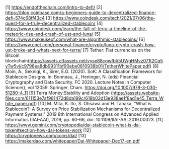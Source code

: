 [1]  https://endofthechain.com/intro-to-defi/
[2]  https://blog.coinbase.com/a-beginners-guide-to-decentralized-finance-defi-574c68ff43c4
[3]  https://www.coindesk.com/tech/2021/07/06/the-quest-for-a-truly-decentralized-stablecoin/
[4]  https://www.coindesk.com/learn/the-fall-of-terra-a-timeline-of-the-meteoric-rise-and-crash-of-ust-and-luna/
[5]  https://www.makeuseof.com/what-are-algorithmic-stablecoins/
[6]  https://www.cnet.com/personal-finance/crypto/luna-crypto-crash-how-ust-broke-and-whats-next-for-terra/
[7]  Tether: Fiat currencies on the Bitcoin blockchain(https://assets.ctfassets.net/vyse88cgwfbl/5UWgHMvz071t2Cq5yTw5vi/c9798ea8db99311bf90ebe0810938b01/TetherWhitePaper.pdf)
[8]  Moin, A., Sekniqi, K., Sirer, E.G. (2020). SoK: A Classification Framework for Stablecoin Designs. In: Bonneau, J., Heninger, N. (eds) Financial Cryptography and Data Security. FC 2020. Lecture Notes in Computer Science(), vol 12059. Springer, Cham. https://doi.org/10.1007/978-3-030-51280-4_11
[9]  Terra Money:Stability and Adoption (https://assets.website-files.com/611153e7af981472d8da199c/618b02d13e938ae1f8ad1e45_Terra_White_paper.pdf)
[10] M. Mita, K. Ito, S. Ohsawa and H. Tanaka, "What is Stablecoin?: A Survey on Price Stabilization Mechanisms for Decentralized Payment Systems," 2019 8th International Congress on Advanced Applied Informatics (IIAI-AAI), 2019, pp. 60-66, doi: 10.1109/IIAI-AAI.2019.00023.
[11] https://www.gemini.com/cryptopedia/dai-stablecoin-what-is-dai-token#section-how-dai-tokens-work
[12] https://cryptonews.com/coins/dai/
[13] https://makerdao.com/whitepaper/Dai-Whitepaper-Dec17-en.pdf